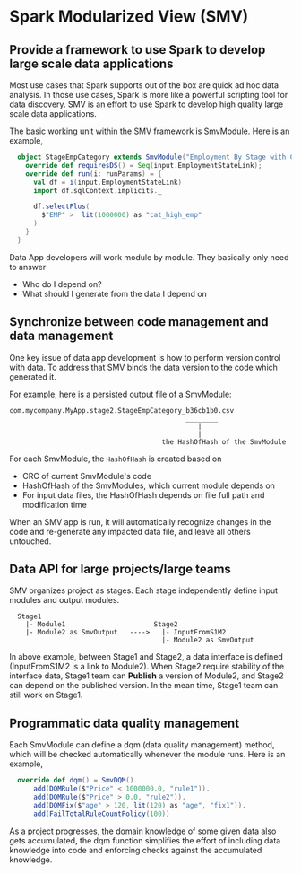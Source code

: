 # Spark Modularized View (SMV)

## Provide a framework to use Spark to develop large scale data applications

Most use cases that Spark supports out of the box are quick ad hoc data analysis. In those use cases,
Spark is more like a powerful scripting tool for data discovery. SMV is an effort to use Spark
to develop high quality large scale data applications.

The basic working unit within the SMV framework is SmvModule. Here is an example,

```scala
  object StageEmpCategory extends SmvModule("Employment By Stage with Category") {
    override def requiresDS() = Seq(input.EmploymentStateLink);
    override def run(i: runParams) = {
      val df = i(input.EmploymentStateLink)
      import df.sqlContext.implicits._

      df.selectPlus(
        $"EMP" >  lit(1000000) as "cat_high_emp"
      )
    }
  }
```

Data App developers will work module by module. They basically only need to answer
* Who do I depend on?
* What should I generate from the data I depend on


## Synchronize between code management and data management

One key issue of data app development is how to perform version control with data. To address that
SMV binds the data version to the code which generated it.

For example, here is a persisted output file of a SmvModule:
```
com.mycompany.MyApp.stage2.StageEmpCategory_b36cb1b0.csv
                                            ________
                                               |
                                               |
                                      the HashOfHash of the SmvModule
```

For each SmvModule, the `HashOfHash` is created based on
* CRC of current SmvModule's code
* HashOfHash of the SmvModules, which current module depends on
* For input data files, the HashOfHash depends on file full path and modification time

When an SMV app is run, it will automatically recognize changes in the code and re-generate any
impacted data file, and leave all others untouched.


## Data API for large projects/large teams

SMV organizes project as stages. Each stage independently define input modules and output modules.

```
  Stage1
    |- Module1                      Stage2
    |- Module2 as SmvOutput   ---->   |- InputFromS1M2
                                      |- Module2 as SmvOutput
```

In above example, between Stage1 and Stage2, a data interface is defined (InputFromS1M2 is a link
to Module2). When Stage2 require stability of the interface data, Stage1 team can **Publish** a
version of Module2, and Stage2 can depend on the published version. In the mean time, Stage1 team
can still work on Stage1.


## Programmatic data quality management

Each SmvModule can define a dqm (data quality management) method, which will be checked automatically
whenever the module runs. Here is an example,

```scala
  override def dqm() = SmvDQM().
      add(DQMRule($"Price" < 1000000.0, "rule1")).
      add(DQMRule($"Price" > 0.0, "rule2")).
      add(DQMFix($"age" > 120, lit(120) as "age", "fix1")).
      add(FailTotalRuleCountPolicy(100))
```

As a project progresses, the domain knowledge of some given data also gets accumulated, the dqm function
simplifies the effort of including data knowledge into code and enforcing checks against the accumulated knowledge.
